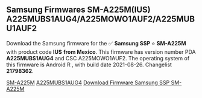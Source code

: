 <h2>Samsung Firmwares SM-A225M(IUS) A225MUBS1AUG4/A225MOWO1AUF2/A225MUBU1AUF2</h2>
Download the Samsung firmware for the ✅ <strong>Samsung SSP </strong> ⭐ <strong>SM-A225M</strong> with product code <strong>IUS</strong> <strong> from Mexico</strong>. This firmware has version number PDA <strong>A225MUBS1AUG4</strong> and CSC A225MOWO1AUF2. The operating system of this firmware is Android R , with build date 2021-08-26. Changelist <strong>21798362</strong>.


[SM-A225M](https://samfirm.shop/samsung/model/SM-A225M)
[A225MUBS1AUG4](https://samfirm.shop/samsung/pda/A225MUBS1AUG4)
[Download Firmware Samsung SSP SM-A225M](https://samfirm.shop/samsung/firmware/451709)

